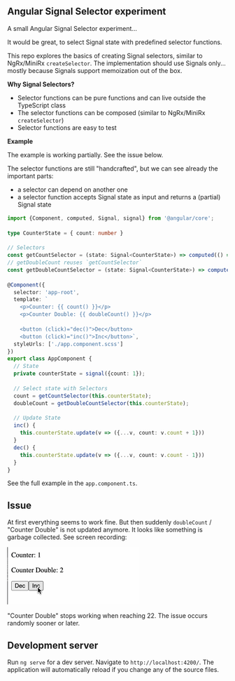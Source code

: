 ## Angular Signal Selector experiment

A small Angular Signal Selector experiment...

It would be great, to select Signal state with predefined selector functions.

This repo explores the basics of creating Signal selectors, similar to NgRx/MiniRx `createSelector`.
The implementation should use Signals only... mostly because Signals support memoization out of the box.

**Why Signal Selectors?**
- Selector functions can be pure functions and can live outside the TypeScript class
- The selector functions can be composed (similar to NgRx/MiniRx `createSelector`)
- Selector functions are easy to test

**Example**

The example is working partially. See the issue below.

The selector functions are still "handcrafted", but we can see already the important parts:

- a selector can depend on another one
- a selector function accepts Signal state as input and returns a (partial) Signal state 

```ts
import {Component, computed, Signal, signal} from '@angular/core';

type CounterState = { count: number }

// Selectors
const getCountSelector = (state: Signal<CounterState>) => computed(() => state()['count']);
// getDoubleCount reuses `getCountSelector`
const getDoubleCountSelector = (state: Signal<CounterState>) => computed(() => getCountSelector(state)() * 2);

@Component({
  selector: 'app-root',
  template: `
    <p>Counter: {{ count() }}</p>
    <p>Counter Double: {{ doubleCount() }}</p>

    <button (click)="dec()">Dec</button>
    <button (click)="inc()">Inc</button>`,
  styleUrls: ['./app.component.scss']
})
export class AppComponent {
  // State
  private counterState = signal({count: 1});

  // Select state with Selectors
  count = getCountSelector(this.counterState);
  doubleCount = getDoubleCountSelector(this.counterState);

  // Update State
  inc() {
    this.counterState.update(v => ({...v, count: v.count + 1}))
  }
  dec() {
    this.counterState.update(v => ({...v, count: v.count - 1}))
  }
}
```

See the full example in the `app.component.ts`.

## Issue
At first everything seems to work fine.
But then suddenly `doubleCount` / "Counter Double" is not updated anymore.
It looks like something is garbage collected. See screen recording:

![signal-selectors-3.gif](signal-selectors-3.gif)

"Counter Double" stops working when reaching 22.
The issue occurs randomly sooner or later.

## Development server

Run `ng serve` for a dev server. Navigate to `http://localhost:4200/`. The application will automatically reload if you change any of the source files.

